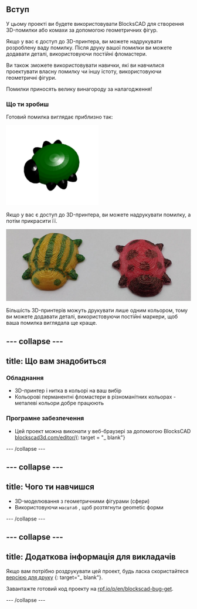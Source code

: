 ## Вступ

У цьому проекті ви будете використовувати BlocksCAD для створення 3D-помилки або комахи за допомогою геометричних фігур.

Якщо у вас є доступ до 3D-принтера, ви можете надрукувати розроблену ваду помилку. Після друку вашої помилки ви можете додавати деталі, використовуючи постійні фломастери.

Ви також зможете використовувати навички, які ви навчилися проектувати власну помилку чи іншу істоту, використовуючи геометричні фігури.

Помилки приносять велику винагороду за налагодження!

### Що ти зробиш

Готовий помилка виглядає приблизно так:

![знімок екрана](images/bug-complete.png)

Якщо у вас є доступ до 3D-принтера, ви можете надрукувати помилку, а потім прикрасити її.

![Завершений проєкт](images/bug-showcase.png)

Більшість 3D-принтерів можуть друкувати лише одним кольором, тому ви можете додавати деталі, використовуючи постійні маркери, щоб ваша помилка виглядала ще краще.

--- collapse ---
---
title: Що вам знадобиться
---

### Обладнання

+ 3D-принтер і нитка в кольорі на ваш вибір
+ Кольорові перманентні фломастери в різноманітних кольорах - металеві кольори добре працюють

### Програмне забезпечення

+ Цей проект можна виконати у веб-браузері за допомогою BlocksCAD [blockscad3d.com/editor/](https://www.blockscad3d.com/editor){: target = "_ blank"}

--- /collapse ---

--- collapse ---
---
title: Чого ти навчишся
---

+ 3D-моделювання з геометричними фігурами (сфери)
+ Використовуючи `масштаб` , щоб розтягнути geometic форми

--- /collapse ---

--- collapse ---
---
title: Додаткова інформація для викладачів
---

Якщо вам потрібно роздрукувати цей проект, будь ласка скористайтеся [версією для друку](https://projects.raspberrypi.org/en/projects/blockscad-bug/print) {: target="_ blank"}.

Завантажте готовий код проекту на [rpf.io/p/en/blockscad-bug-get](http://rpf.io/p/en/blockscad-bug-get).

--- /collapse ---
